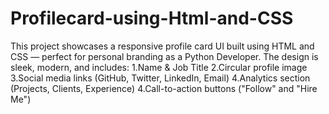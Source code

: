# Profilecard-using-Html-and-CSS

This project showcases a responsive profile card UI built using HTML and CSS — perfect for personal branding as a Python Developer. The design is sleek, modern, and includes:
1.Name & Job Title
2.Circular profile image
3.Social media links (GitHub, Twitter, LinkedIn, Email)
4.Analytics section (Projects, Clients, Experience)
4.Call-to-action buttons ("Follow" and "Hire Me")
